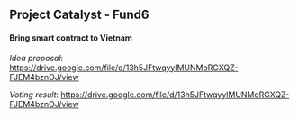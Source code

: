 ## Project Catalyst - Fund6

#### Bring smart contract to Vietnam

*Idea proposal*: https://drive.google.com/file/d/13h5JFtwqyylMUNMoRGXQZ-FJEM4bznOJ/view

*Voting result*: https://drive.google.com/file/d/13h5JFtwqyylMUNMoRGXQZ-FJEM4bznOJ/view